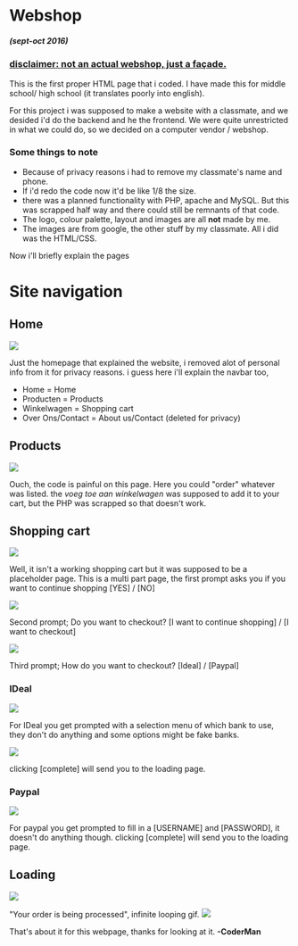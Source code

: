 # Webshop 
##### _(sept-oct 2016)_
### **<ins>disclaimer: not an actual webshop, just a façade.</ins>**
This is the first proper HTML page that i coded. 
I have made this for middle school/ high school (it translates poorly into english).

For this project i was supposed to make a website with a classmate, and we desided i'd do the backend and he the frontend.
We were quite unrestricted in what we could do, so we decided on a computer vendor / webshop.


### Some things to note
* Because of privacy reasons i had to remove my classmate's name and phone.
* If i'd redo the code now it'd be like 1/8 the size.
* there was a planned functionality with PHP, apache and MySQL.
But this was scrapped half way and there could still be remnants of that code.
* The logo, colour palette, layout and images are all __not__ made by me.
* The images are from google, the other stuff by my classmate. All i did was the HTML/CSS.

Now i'll briefly explain the pages
# Site navigation
## Home
![](https://media.discordapp.net/attachments/892668729241002024/951035582916747264/unknown.png?width=1238&height=625)

Just the homepage that explained the website, i removed alot of personal info from it for privacy reasons.
i guess here i'll explain the navbar too,
* Home = Home
* Producten = Products
* Winkelwagen = Shopping cart
* Over Ons/Contact = About us/Contact (deleted for privacy)
## Products
![](https://media.discordapp.net/attachments/892668729241002024/951035583172575262/unknown.png?width=1235&height=625)

Ouch, the code is painful on this page. Here you could "order" whatever was listed. the *voeg toe aan winkelwagen* was supposed to add it to your cart, but the PHP was scrapped so that doesn't work.
## Shopping cart
![](https://media.discordapp.net/attachments/892668729241002024/951035583382310942/unknown.png)

Well, it isn't a working shopping cart but it was supposed to be a placeholder page.
This is a multi part page, the first prompt asks you if you want to continue shopping [YES] / [NO]

![](https://media.discordapp.net/attachments/892668729241002024/951035583621398578/unknown.png)

Second prompt; Do you want to checkout? [I want to continue shopping] / [I want to checkout]

![](https://media.discordapp.net/attachments/892668729241002024/951035583814311988/unknown.png)

Third prompt; How do you want to checkout? [Ideal] / [Paypal]
### IDeal
![](https://media.discordapp.net/attachments/892668729241002024/951035584506384394/unknown.png)

For IDeal you get prompted with a selection menu of which bank to use, they don't do anything and some options might be fake banks.

![](https://media.discordapp.net/attachments/892668729241002024/951035584741253160/unknown.png)

clicking [complete] will send you to the loading page.
### Paypal
![](https://media.discordapp.net/attachments/892668729241002024/951035584078557224/unknown.png)

For paypal you get prompted to fill in a [USERNAME] and [PASSWORD], it doesn't do anything though.
clicking [complete] will send you to the loading page.
## Loading
![](https://media.discordapp.net/attachments/892668729241002024/951035584288260106/unknown.png)

"Your order is being processed", infinite looping gif.
![](https://media.discordapp.net/attachments/892668729241002024/951066647001718784/loading_v2.gif)


That's about it for this webpage, thanks for looking at it.
**-CoderMan**
